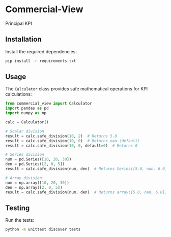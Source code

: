 # Commercial-View
Principal KPI

## Installation

Install the required dependencies:

```bash
pip install -r requirements.txt
```

## Usage

The `Calculator` class provides safe mathematical operations for KPI calculations:

```python
from commercial_view import Calculator
import pandas as pd
import numpy as np

calc = Calculator()

# Scalar division
result = calc.safe_division(10, 2)  # Returns 5.0
result = calc.safe_division(10, 0)  # Returns nan (default)
result = calc.safe_division(10, 0, default=0)  # Returns 0

# Series division
num = pd.Series([10, 20, 30])
den = pd.Series([2, 0, 5])
result = calc.safe_division(num, den)  # Returns Series([5.0, nan, 6.0])

# Array division
num = np.array([10, 20, 30])
den = np.array([2, 0, 5])
result = calc.safe_division(num, den)  # Returns array([5.0, nan, 6.0])
```

## Testing

Run the tests:

```bash
python -m unittest discover tests
```
